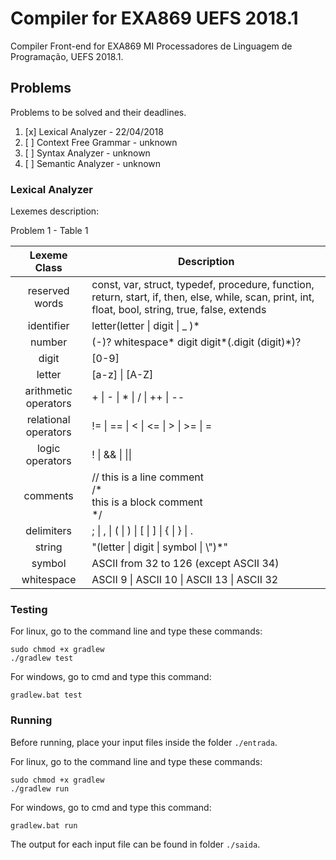 # Compiler for EXA869 UEFS 2018.1
Compiler Front-end for EXA869 MI Processadores de Linguagem de Programação, UEFS 2018.1.

## Problems 

Problems to be solved and their deadlines.

1. [x] Lexical Analyzer - 22/04/2018
2. [ ] Context Free Grammar - unknown
3. [ ] Syntax Analyzer - unknown
4. [ ] Semantic Analyzer - unknown

### Lexical Analyzer

Lexemes description:

Problem 1 - Table 1

|    Lexeme Class      |  Description |
|:--------------------:|------------------------------------------------------------------------------------------------------------------------------------------------------|
| reserved words       | const, var, struct, typedef, procedure, function, return, start, if, then, else, while, scan,  print, int, float, bool, string, true, false, extends |
| identifier           |  letter(letter \| digit \| _ )*                                                                                                                        |
| number               | (-)? whitespace\* digit digit\*(.digit (digit)\*)?                                                                                                       |
| digit                | [0-9]                                                                                                                                                |
| letter               | [a-z] \| [A-Z]                                                                                                                                        |
| arithmetic operators | + \| - \| * \| / \| ++ \| --                                                                                                                              |
| relational operators | != \| == \| < \| <= \| > \| >= \| =                                                                                                                        |
| logic operators      | ! \| && \| \|\|                                                                                                                                          |
| comments             | // this is a line comment <br/> /\* <br/> this is a block comment <br/> \*/                                                                                           |
| delimiters           | ; \| , \| ( \| ) \| [ \| ] \| { \| } \| .                                                                                                                    |
| string               | "(letter \| digit \| symbol \| \\")\*"                                                                                                                    |
| symbol               | ASCII from 32 to 126 (except ASCII 34)                                                                                                               |
| whitespace           | ASCII 9 \| ASCII 10 \| ASCII 13 \| ASCII 32                                                                                                             |


### Testing

For linux, go to the command line and type these commands:
```
sudo chmod +x gradlew
./gradlew test
```

For windows, go to cmd and type this command:
```
gradlew.bat test
```

### Running

Before running, place your input files inside the folder `./entrada`.

For linux, go to the command line and type these commands:
```
sudo chmod +x gradlew
./gradlew run
```

For windows, go to cmd and type this command:
```
gradlew.bat run
```

The output for each input file can be found in folder `./saida`.